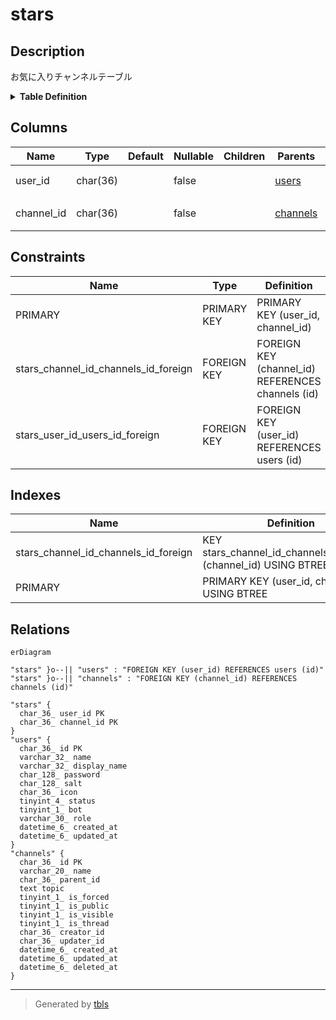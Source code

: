 # stars

## Description

お気に入りチャンネルテーブル

<details>
<summary><strong>Table Definition</strong></summary>

```sql
CREATE TABLE `stars` (
  `user_id` char(36) NOT NULL,
  `channel_id` char(36) NOT NULL,
  PRIMARY KEY (`user_id`,`channel_id`),
  KEY `stars_channel_id_channels_id_foreign` (`channel_id`),
  CONSTRAINT `stars_channel_id_channels_id_foreign` FOREIGN KEY (`channel_id`) REFERENCES `channels` (`id`) ON DELETE CASCADE ON UPDATE CASCADE,
  CONSTRAINT `stars_user_id_users_id_foreign` FOREIGN KEY (`user_id`) REFERENCES `users` (`id`) ON DELETE CASCADE ON UPDATE CASCADE
) ENGINE=InnoDB DEFAULT CHARSET=utf8mb4
```

</details>

## Columns

| Name | Type | Default | Nullable | Children | Parents | Comment |
| ---- | ---- | ------- | -------- | -------- | ------- | ------- |
| user_id | char(36) |  | false |  | [users](users.md) | ユーザーUUID |
| channel_id | char(36) |  | false |  | [channels](channels.md) | チャンネルUUID |

## Constraints

| Name | Type | Definition |
| ---- | ---- | ---------- |
| PRIMARY | PRIMARY KEY | PRIMARY KEY (user_id, channel_id) |
| stars_channel_id_channels_id_foreign | FOREIGN KEY | FOREIGN KEY (channel_id) REFERENCES channels (id) |
| stars_user_id_users_id_foreign | FOREIGN KEY | FOREIGN KEY (user_id) REFERENCES users (id) |

## Indexes

| Name | Definition |
| ---- | ---------- |
| stars_channel_id_channels_id_foreign | KEY stars_channel_id_channels_id_foreign (channel_id) USING BTREE |
| PRIMARY | PRIMARY KEY (user_id, channel_id) USING BTREE |

## Relations

```mermaid
erDiagram

"stars" }o--|| "users" : "FOREIGN KEY (user_id) REFERENCES users (id)"
"stars" }o--|| "channels" : "FOREIGN KEY (channel_id) REFERENCES channels (id)"

"stars" {
  char_36_ user_id PK
  char_36_ channel_id PK
}
"users" {
  char_36_ id PK
  varchar_32_ name
  varchar_32_ display_name
  char_128_ password
  char_128_ salt
  char_36_ icon
  tinyint_4_ status
  tinyint_1_ bot
  varchar_30_ role
  datetime_6_ created_at
  datetime_6_ updated_at
}
"channels" {
  char_36_ id PK
  varchar_20_ name
  char_36_ parent_id
  text topic
  tinyint_1_ is_forced
  tinyint_1_ is_public
  tinyint_1_ is_visible
  tinyint_1_ is_thread
  char_36_ creator_id
  char_36_ updater_id
  datetime_6_ created_at
  datetime_6_ updated_at
  datetime_6_ deleted_at
}
```

---

> Generated by [tbls](https://github.com/k1LoW/tbls)
